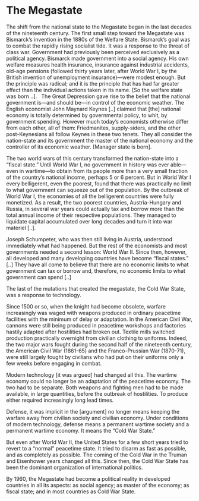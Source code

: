 # The Megastate

The shift from the national state to the Megastate began in the last decades of the nineteenth century. The first small step toward the Megastate was Bismarck’s invention in the 1880s of the Welfare State. Bismarck’s goal was to combat the rapidly rising socialist tide. It was a response to the threat of class war. Government had previously been perceived exclusively as a political agency. Bismarck made government into a social agency. His own welfare measures health insurance, insurance against industrial accidents, old-age pensions (followed thirty years later, after World War I, by the British invention of unemployment insurance)—were modest enough. But the principle was radical; and it is the principle that has had far greater effect than the individual actions taken in its name. [So the welfare state was born ..].
  
The Great Depression gave rise to the belief that the national government is—and should be—in control of the economic weather. The English economist John Maynard Keynes [..]  claimed that [the] national economy is totally determined by governmental policy, to whit, by government spending. However much today’s economists otherwise differ from each other, all of them: Friedmanites, supply-siders, and the other post-Keynesians all follow Keynes in these two tenets. They all consider the nation-state and its government the master of the national economy and the controller of its economic weather. [Manager state is born].

The two world wars of this century transformed the nation-state into a “fiscal state.” Until World War I, no government in history was ever able—even in wartime—to obtain from its people more than a very small fraction of the country’s national income, perhaps 5 or 6 percent. But in World War I every belligerent, even the poorest, found that there was practically no limit to what government can squeeze out of the population. By the outbreak of World War I, the economies of all the
belligerent countries were fully monetized. As a result, the two poorest countries, Austria-Hungary and Russia, in several war years could actually tax and borrow more than the total annual income of their respective populations. They managed to liquidate capital accumulated over long decades and turn it into war materiel [..].

Joseph Schumpeter, who was then still living in Austria, understood immediately what had happened. But the rest of the economists and most governments needed a second lesson: World War II. Since then, however, all developed and many developing countries have become “fiscal states.” [..] They have all come to believe that there are no economic limits to what government can tax or borrow and, therefore, no economic limits to what government can spend [..]

The last of the mutations that created the megastate, the Cold War State, was a response to technology. 

Since 1500 or so, when the knight had become obsolete, warfare increasingly was waged with weapons produced in ordinary peacetime facilities with the minimum of delay or adaptation. In the American Civil War, cannons were still being produced in peacetime workshops and factories hastily adapted after hostilities had broken out. Textile mills switched production practically overnight from civilian clothing to uniforms. Indeed, the two major wars fought during the second half of the nineteenth century, the American Civil War (1861-65) and the Franco-Prussian War (1870-71), were still largely fought by civilians who had put on their uniforms only a few weeks before engaging in combat.

Modern technology [it was argued] had changed all this. The wartime economy could no longer be an adaptation of the peacetime economy. The two had to be separate. Both weapons and fighting men had to be made available, in large quantities, before the outbreak of hostilities. To produce either required increasingly long lead times.

Defense, it was implicit in the [argument] no longer means keeping the warfare away from civilian society and civilian economy. Under conditions of modern technology, defense means a permanent wartime society and a permanent wartime economy. It means the “Cold War State.”

But even after World War II, the United States for a few short years tried to revert to a “normal” peacetime state. It tried to disarm as fast as possible, and as completely as possible. The coming of the Cold War in the Truman and Eisenhower years changed all this. Since then, the Cold War State has been the dominant organization of international politics.

By 1960, the Megastate had become a political reality in developed countries in all its aspects: as social agency; as master of the economy; as fiscal state; and in most countries as Cold War State.















